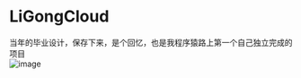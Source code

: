 # LiGongCloud
当年的毕业设计，保存下来，是个回忆，也是我程序猿路上第一个自己独立完成的项目</br>
![image](https://github.com/hejiawang/LiGongCloud/raw/master/ligongcloudImage/ligongcloud-login.png)
